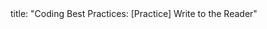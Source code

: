 <frontmatter>
title: "Coding Best Practices: [Practice] Write to the Reader"
</frontmatter>

<include src="unit-inPage-asFlat.md" boilerplate />